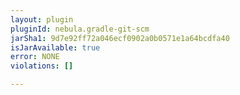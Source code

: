 ```yaml
---
layout: plugin
pluginId: nebula.gradle-git-scm
jarSha1: 9d7e92ff72a046ecf0902a0b0571e1a64bcdfa40
isJarAvailable: true
error: NONE
violations: []

---
```

